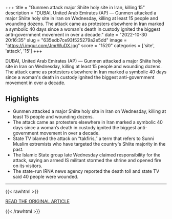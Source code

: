 +++
title = "Gunmen attack major Shiite holy site in Iran, killing 15"
description = "DUBAI, United Arab Emirates (AP) — Gunmen attacked a major Shiite holy site in Iran on Wednesday, killing at least 15 people and wounding dozens. The attack came as protesters elsewhere in Iran marked a symbolic 40 days since a woman's death in custody ignited the biggest anti-government movement in over a decade."
date = "2022-10-30 20:16:35"
slug = "635edb7ce93f525279a2e5dd"
image = "https://i.imgur.com/JmrWuDX.jpg"
score = "1520"
categories = ['site', 'attack', '15']
+++

DUBAI, United Arab Emirates (AP) — Gunmen attacked a major Shiite holy site in Iran on Wednesday, killing at least 15 people and wounding dozens. The attack came as protesters elsewhere in Iran marked a symbolic 40 days since a woman's death in custody ignited the biggest anti-government movement in over a decade.

## Highlights

- Gunmen attacked a major Shiite holy site in Iran on Wednesday, killing at least 15 people and wounding dozens.
- The attack came as protesters elsewhere in Iran marked a symbolic 40 days since a woman’s death in custody ignited the biggest anti-government movement in over a decade.
- State TV blamed the attack on “takfiris,” a term that refers to Sunni Muslim extremists who have targeted the country's Shiite majority in the past.
- The Islamic State group late Wednesday claimed responsibility for the attack, saying an armed IS militant stormed the shrine and opened fire on its visitors.
- The state-run IRNA news agency reported the death toll and state TV said 40 people were wounded.

---

{{< rawhtml >}}
  <p class="article-category">
    <a target="_blank" href="https://apnews.com/article/iran-religion-dubai-united-arab-emirates-e0e0a8ca6e900d8693e59443e73a882c">READ THE ORIGINAL ARTICLE</a>
  </p>
{{< /rawhtml >}}
